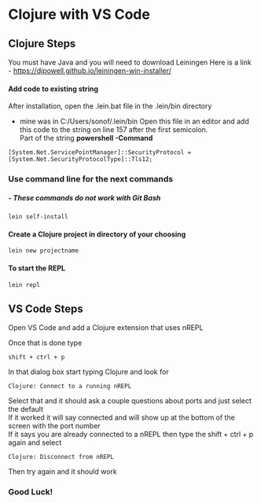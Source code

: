 # Clojure with VS Code

## Clojure Steps
You must have Java and you will need to download Leiningen
Here is a link - https://djpowell.github.io/leiningen-win-installer/

#### Add code to existing string
After installation, open the .lein.bat file in the .lein/bin directory
- mine was in C:/Users/sonof/.lein/bin
Open this file in an editor and add this code to the string on line 157 after the first 
semicolon.  
Part of the string <b>powershell -Command</b>
```
[System.Net.ServicePointManager]::SecurityProtocol = [System.Net.SecurityProtocolType]::Tls12;
```
### Use command line for the next commands
##### - These commands do not work with Git Bash
```
lein self-install
```
#### Create a Clojure project in directory of your choosing
```
lein new projectname
```
#### To start the REPL
```
lein repl
```
## VS Code Steps
Open VS Code and add a Clojure extension that uses nREPL

Once that is done type 
```
shift + ctrl + p
```
In that dialog box start typing Clojure and look for 
```
Clojure: Connect to a running nREPL
```
Select that and it should ask a couple questions about ports and just select 
the default  
If it worked it will say connected and will show up at the bottom of the 
screen with the port number  
If it says you are already connected to a nREPL then type the shift + ctrl + p 
again and select 
```
Clojure: Disconnect from nREPL
```
Then try again and it should work  
### Good Luck!
